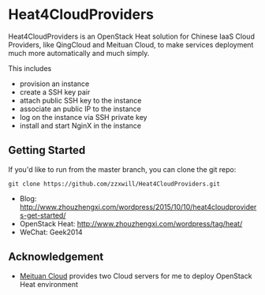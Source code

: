 # Heat4CloudProviders
Heat4CloudProviders is an OpenStack Heat solution for Chinese IaaS Cloud Providers, like QingCloud and Meituan Cloud, to 
make services deployment much more automatically and much simply. 

This includes
* provision an instance
* create a SSH key pair
* attach public SSH key to the instance
* associate an public IP to the instance
* log on the instance via SSH private key
* install and start NginX in the instance

Getting Started
---------------

If you'd like to run from the master branch, you can clone the git repo:

    git clone https://github.com/zzxwill/Heat4CloudProviders.git


* Blog: http://www.zhouzhengxi.com/wordpress/2015/10/10/heat4cloudproviders-get-started/
* OpenStack Heat: http://www.zhouzhengxi.com/wordpress/tag/heat/
* WeChat: Geek2014

Acknowledgement
---------------

* [Meituan Cloud](https://mos.meituan.com/) provides two Cloud servers for me to deploy OpenStack Heat environment

